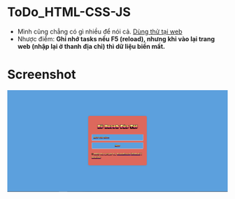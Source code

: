 # ToDo_HTML-CSS-JS
* Mình cũng chẳng có gì nhiều để nói cả. [Dùng thử tại web](https://kudovisual.github.io/tools/play/ToDo)
* Nhược điểm: **Ghi nhớ tasks nếu F5 (reload), nhưng khi vào lại trang web (nhập lại ở thanh địa chỉ) thì dữ liệu biến mất.**
# Screenshot
![screenshot](screenshot.png)